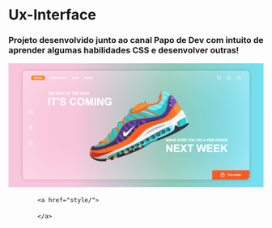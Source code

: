 <h1>Ux-Interface</h1>

<h3>Projeto desenvolvido junto ao canal <strong>Papo de Dev</strong> com intuito de aprender algumas habilidades <strong>CSS</strong> e desenvolver outras!</h3>

<img src="assets/scshot.png" alt="some text">

            <a href="style/">
                
            </a>
